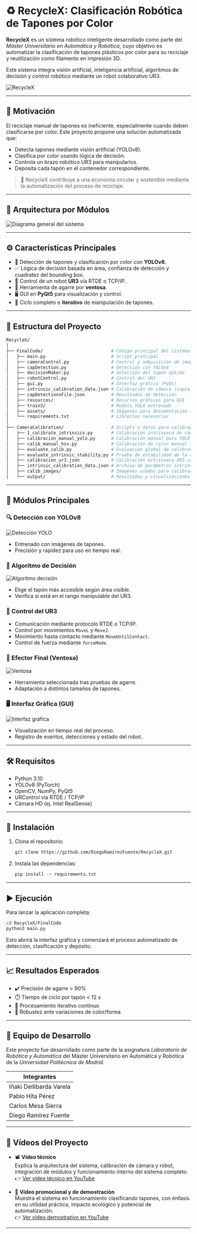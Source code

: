 
# ♻️ RecycleX: Clasificación Robótica de Tapones por Color

**RecycleX** es un sistema robótico inteligente desarrollado como parte del *Máster Universitario en Automática y Robótica*, cuyo objetivo es automatizar la clasificación de tapones plásticos por color para su reciclaje y reutilización como filamento en impresión 3D.  

Este sistema integra visión artificial, inteligencia artificial, algoritmos de decisión y control robótico mediante un robot colaborativo UR3.

![RecycleX](assets/RecycleX.png)

---

## 🧠 Motivación

El reciclaje manual de tapones es ineficiente, especialmente cuando deben clasificarse por color. Este proyecto propone una solución automatizada que:

- Detecta tapones mediante visión artificial (YOLOv8).
- Clasifica por color usando lógica de decisión.
- Controla un brazo robótico UR3 para manipularlos.
- Deposita cada tapón en el contenedor correspondiente.

> 🌱 RecycleX contribuye a una economía circular y sostenible mediante la automatización del proceso de reciclaje.

---

## 🧩 Arquitectura por Módulos

![Diagrama general del sistema](assets/overview.png)

---

## ⚙️ Características Principales

- 🎨 Detección de tapones y clasificación por color con **YOLOv8**.
- ✅ Lógica de decisión basada en área, confianza de detección y cuadratez del bounding box.
- 🤖 Control de un robot **UR3** vía RTDE o TCP/IP.
- 🧲 Herramienta de agarre por **ventosa**.
- 🖥️ GUI en **PyQt5** para visualización y control.
- 🔁 Ciclo completo e **iterativo** de manipulación de tapones.

---

## 📂 Estructura del Proyecto

```bash
RecycleX/
│
├── FinalCode/                          # Código principal del sistema
│   ├── main.py                         # Script principal
│   ├── cameraControl.py                # Control y adquisición de imagen
│   ├── capDetection.py                 # Detección con YOLOv8
│   ├── decisionMaker.py                # Selección del tapón óptimo
│   ├── robotControl.py                 # Control del UR3
│   ├── gui.py                          # Interfaz gráfica (PyQt)
│   ├── intrinsic_calibration_data.json # Calibración de cámara (copia)
│   ├── capDetectionsFile.json          # Resultados de detección
│   ├── resources/                      # Recursos gráficos para GUI
│   ├── train3/                         # Modelo YOLO entrenado
│   ├── assets/                         # Imágenes para documentación (README)
│   └── requirements.txt                # Librerías necesarias
│
├── CameraCalibration/                  # Scripts y datos para calibración
│   ├── 1_calibrate_intrinsics.py       # Calibración intrínseca de cámara
│   ├── calibracion_manual_yolo.py      # Calibración manual para YOLO
│   ├── calib_manual_hsv.py             # Calibración de color manual (HSV)
│   ├── evaluate_calib.py               # Evaluación global de calibración
│   ├── evaluate_intrinsic_stability.py # Prueba de estabilidad de la calibración
│   ├── calibracion_ur3.json            # Calibración extrínseca UR3-cámara
│   ├── intrinsic_calibration_data.json # Archivo de parámetros intrínsecos
│   ├── calib_images/                   # Imágenes usadas para calibrar
│   └── output/                         # Resultados y visualizaciones de calibración
```

---

## 📸 Módulos Principales

### 🔍 Detección con YOLOv8
![Detección YOLO](assets/yolo_detection.png)
- Entrenado con imágenes de tapones.
- Precisión y rapidez para uso en tiempo real.

### 🧠 Algoritmo de Decisión
![Algoritmo decisión](assets/decision_logic.png)
- Elige el tapón más accesible según área visible.
- Verifica si está en el rango manipulable del UR3.

### 🤖 Control del UR3
- Comunicación mediante protocolo RTDE o TCP/IP.
- Control por movimientos `MoveL` y `MoveJ`.
- Movimiento hasta contacto mediante `MoveUntilContact`.
- Control de fuerza mediante `forceMode`.

### 🧲 Efector Final (Ventosa)
![Ventosa](assets/gripper_tool.png)
- Herramienta seleccionada tras pruebas de agarre.
- Adaptación a distintos tamaños de tapones.

### 🖥️ Interfaz Gráfica (GUI)
![Interfaz gráfica](assets/gui.png)
- Visualización en tiempo real del proceso.
- Registro de eventos, detecciones y estado del robot.

---

## 🛠️ Requisitos

- Python 3.10
- YOLOv8 (PyTorch)
- OpenCV, NumPy, PyQt5
- URControl vía RTDE / TCP/IP
- Cámara HD (ej. Intel RealSense)

---

## 🚀 Instalación

1. Clona el repositorio:
   ```bash
   git clone https://github.com/DiegoRamirezFuente/RecycleX.git
   ```

2. Instala las dependencias:
   ```bash
   pip install -r requirements.txt
   ```

---

## ▶️ Ejecución

Para lanzar la aplicación completa:
```bash
cd RecycleX/FinalCode
python3 main.py
```
Esto abrirá la interfaz gráfica y comenzará el proceso automatizado de detección, clasificación y depósito.

---

## 📈 Resultados Esperados

- ✔️ Precisión de agarre > 90%
- ⏱️ Tiempo de ciclo por tapón < 12 s
- 🔁 Procesamiento iterativo continuo
- 🧩 Robustez ante variaciones de color/forma

---

## 👥 Equipo de Desarrollo

Este proyecto fue desarrollado como parte de la asignatura *Laboratorio de Robótica y Automática* del Máster Universitario en Automática y Robótica de la *Universidad Politécnica de Madrid*.

| Integrantes             |
|-------------------------|
| Iñaki Dellibarda Varela |
| Pablo Hita Pérez        |
| Carlos Mesa Sierra      |
| Diego Ramírez Fuente    |
---

## 🎥 Vídeos del Proyecto

- 📽️ **Vídeo técnico**  
  Explica la arquitectura del sistema, calibración de cámara y robot, integración de módulos y funcionamiento interno del sistema completo.  
  👉 [Ver vídeo técnico en YouTube](https://www.youtube.com/watch?v=Oh661WRXyLc)

- 🌟 **Vídeo promocional y de demostración**  
  Muestra el sistema en funcionamiento clasificando tapones, con énfasis en su utilidad práctica, impacto ecológico y potencial de automatización.  
  👉 [Ver vídeo demostrativo en YouTube](https://www.youtube.com/watch?v=7zEMmb2n7-M)

---

